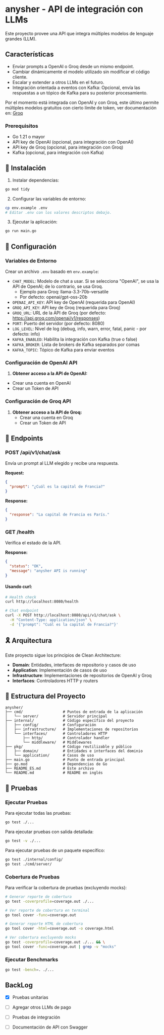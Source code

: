 # anysher - API de integración con LLMs

Este proyecto provee una API que integra múltiples modelos de lenguaje grandes (LLM).

## Características

- Enviar prompts a OpenAI o Groq desde un mismo endpoint.
- Cambiar dinámicamente el modelo utilizado sin modificar el código cliente.
- Escalar y extender a otros LLMs en el futuro.
- Integración orientada a eventos con Kafka: Opcional, envía las respuestas a un tópico de Kafka para su posterior procesamiento.

Por el momento está integrada con OpenAI y con Groq, este último permite múltiples modelos gratuitos con cierto límite de token, ver documentación en: [Groq](https://console.groq.com/docs/overview)

### Prerequisitos

- Go 1.21 o mayor
- API key de OpenAI (opcional, para integración con OpenAI)
- API key de Groq (opcional, para integración con Groq)
- Kafka (opcional, para integración con Kafka)

## 🚀 Instalación

1. Instalar dependencias:

```bash
go mod tidy
```

2. Configurar las variables de entorno:

```bash
cp env.example .env
# Editar .env con los valores descriptos debajo.
```

3. Ejecutar la aplicación:

```bash
go run main.go
```

## 🔧 Configuración

### Variables de Entorno

Crear un archivo `.env` basado en `env.example`:

- `CHAT_MODEL`: Modelo de chat a usar. Si se selecciona "OpenAI", se usa la API de OpenAI; de lo contrario, se usa Groq.
    - Ejemplo para Groq: llama-3.3-70b-versatile
    - Por defecto: openai/gpt-oss-20b
- `OPENAI_API_KEY`: API key de OpenAI (requerida para OpenAI)
- `GROQ_API_KEY`: API key de Groq (requerida para Groq)
- `GROQ_URL`: URL de la API de Groq (por defecto: https://api.groq.com/openai/v1/responses)
- `PORT`: Puerto del servidor (por defecto: 8080)
- `LOG_LEVEL`: Nivel de log (debug, info, warn, error, fatal, panic - por defecto: info)
- `KAFKA_ENABLED`: Habilita la integración con Kafka (true o false)
- `KAFKA_BROKER`: Lista de brokers de Kafka separados por comas
- `KAFKA_TOPIC`: Tópico de Kafka para enviar eventos

### Configuración de OpenAI API

1. **Obtener acceso a la API de OpenAI:**
  - Crear una cuenta en OpenAI
  - Crear un Token de API

### Configuración de Groq API

1. **Obtener acceso a la API de Groq:**
   - Crear una cuenta en Groq
   - Crear un Token de API

## 📡 Endpoints

### POST /api/v1/chat/ask

Envía un prompt al LLM elegido y recibe una respuesta.

**Request:**
```json
{
  "prompt": "¿Cuál es la capital de Francia?"
}
```

**Response:**
```json
{
  "response": "La capital de Francia es París."
}
```

### GET /health

Verifica el estado de la API.

**Response:**
```json
{
  "status": "OK",
  "message": "anysher API is running"
}
```

#### Usando curl:

```bash
# Health check
curl http://localhost:8080/health

# Chat endpoint
curl -X POST http://localhost:8080/api/v1/chat/ask \
  -H "Content-Type: application/json" \
  -d '{"prompt": "Cuál es la capital de Francia?"}'
```

## 🎗️ Arquitectura

Este proyecto sigue los principios de Clean Architecture:

- **Domain**: Entidades, interfaces de repositorio y casos de uso
- **Application**: Implementación de casos de uso
- **Infrastructure**: Implementaciones de repositorios de OpenAI y Groq
- **Interfaces**: Controladores HTTP y routers

## 📁 Estructura del Proyecto

```
anysher/
├── cmd/                  # Puntos de entrada de la aplicación
│   └── server/           # Servidor principal
├── internal/             # Código específico del proyecto
│   ├── config/           # Configuración
│   ├── infrastructure/   # Implementaciones de repositorios
│   └── interfaces/       # Controladores HTTP
│       ├── http/         # Controlador handler
│       └── middleware/   # Middlewares
├── pkg/                  # Código reutilizable y público
│   ├── domain/           # Entidades e interfaces del dominio
│   └── application/      # Casos de uso
├── main.go               # Punto de entrada principal
├── go.mod                # Dependencias de Go
├── README_ES.md          # Este archivo
└── README.md             # README en inglés
```

## 🧪 Pruebas

### Ejecutar Pruebas

Para ejecutar todas las pruebas:

```bash
go test ./...
```

Para ejecutar pruebas con salida detallada:

```bash
go test -v ./...
```

Para ejecutar pruebas de un paquete específico:

```bash
go test ./internal/config/
go test ./cmd/server/
```

### Cobertura de Pruebas

Para verificar la cobertura de pruebas (excluyendo mocks):

```bash
# Generar reporte de cobertura
go test -coverprofile=coverage.out ./...

# Ver reporte de cobertura en terminal
go tool cover -func=coverage.out

# Generar reporte HTML de cobertura
go tool cover -html=coverage.out -o coverage.html

# Ver cobertura excluyendo mocks
go test -coverprofile=coverage.out ./... && \
go tool cover -func=coverage.out | grep -v "mocks"
```

### Ejecutar Benchmarks

```bash
go test -bench=. ./...
```

## BackLog

- [x] Pruebas unitarias
- [ ] Agregar otros LLMs de pago
- [ ] Pruebas de integración
- [ ] Documentación de API con Swagger

